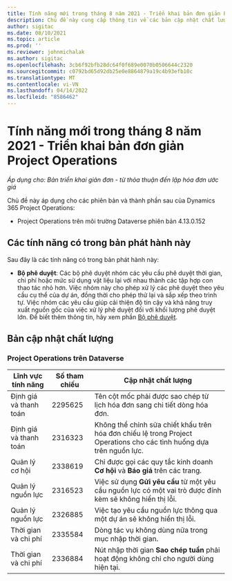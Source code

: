 ```yaml
---
title: Tính năng mới trong tháng 8 năm 2021 - Triển khai bản đơn giản Project Operations
description: Chủ đề này cung cấp thông tin về các bản cập nhật chất lượng có trong bản phát hành tháng 8 năm 2021 của triển khai bản đơn giản Project Operations.
author: sigitac
ms.date: 08/10/2021
ms.topic: article
ms.prod: ''
ms.reviewer: johnmichalak
ms.author: sigitac
ms.openlocfilehash: 3cb6f92bfb28dc64f0f689e0070b0506644c2320
ms.sourcegitcommit: c0792bd65d92db25e0e8864879a19c4b93efb10c
ms.translationtype: MT
ms.contentlocale: vi-VN
ms.lasthandoff: 04/14/2022
ms.locfileid: "8586462"
---
```

# <a name="whats-new-august-2021---project-operations-lite-deployment"></a>Tính năng mới trong tháng 8 năm 2021 - Triển khai bản đơn giản Project Operations

_Áp dụng cho: Bản triển khai giản đơn - từ thỏa thuận đến lập hóa đơn ước giá_

Chủ đề này áp dụng cho các phiên bản và thành phần sau của Dynamics 365 Project Operations:

  - Project Operations trên môi trường Dataverse phiên bản 4.13.0.152

## <a name="features-included-in-this-release"></a>Các tính năng có trong bản phát hành này

Sau đây là các tính năng có trong bản phát hành này:

- **Bộ phê duyệt**: Các bộ phê duyệt nhóm các yêu cầu phê duyệt thời gian, chi phí hoặc mức sử dụng vật liệu lại với nhau thành các tập hợp con thao tác nhỏ hơn. Việc nhóm này cho phép xử lý các phê duyệt theo yêu cầu cụ thể của dự án, đồng thời cho phép thử lại và sắp xếp theo trình tự. Việc nhóm các yêu cầu giúp cải thiện độ tin cậy và khả năng truy xuất nguồn gốc của việc xử lý phê duyệt đối với khối lượng phê duyệt lớn. Để biết thêm thông tin, hãy xem phần [Bộ phê duyệt](../../approvals/approval-sets.md).

## <a name="quality-updates"></a>Bản cập nhật chất lượng

### <a name="project-operations-on-dataverse"></a>Project Operations trên Dataverse

| **Lĩnh vực tính năng** | **Số tham chiếu** | **Cập nhật chất lượng** |
| --- | --- | --- |
| Định giá và thanh toán | 2295625 | Tên cột mốc phải được sao chép từ lịch hóa đơn sang chi tiết dòng hóa đơn. |
| Định giá và thanh toán | 2316323 | Không thể chỉnh sửa chiết khấu trên hóa đơn chiếu lệ trong Project Operations cho các tình huống dựa trên nguồn lực. |
|   Quản lý cơ hội | 2338619 | Chỉ được gọi các quy tắc kinh doanh **Cơ hội** và **Báo giá** trên các trang. |
| Quản lý nguồn lực | 2316523 | Việc sử dụng **Gửi yêu cầu** từ một yêu cầu nguồn lực có một vai trò được đính kèm sẽ không hiển thị lỗi. |
| Quản lý nguồn lực | 2326885 | Việc tạo yêu cầu nguồn lực thông qua một dự án sẽ không hiển thị lỗi. |
| Thời gian và chi phí | 2335584 | Dòng tác vụ không dùng nữa trong mục nhập thời gian. |
| Thời gian và chi phí | 2336884 | Nút nhập thời gian **Sao chép tuần** phải hoạt động không chỉ cho người dùng hiện tại. |
